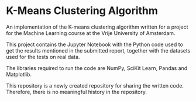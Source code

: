 # K-Means Clustering Algorithm
An implementation of the K-means clustering algorithm written for a project for the Machine Learning course at the Vrije University of Amsterdam.

This project contains the Jupyter Notebook with the Python code used to get the results mentioned in the submitted report, together with the datasets used for the tests on real data.

The libraries required to run the code are NumPy, SciKit Learn, Pandas and Matplotlib.

This repository is a newly created repository for sharing the written code. Therefore, there is no meaningful history in the repository.
